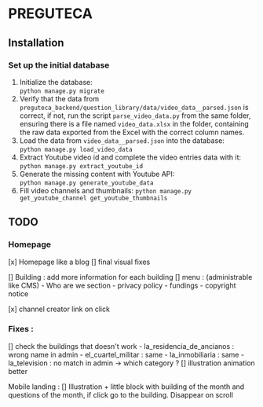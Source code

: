 # PREGUTECA

## Installation

### Set up the initial database

1. Initialize the database:  
   `python manage.py migrate`
2. Verify that the data from `preguteca_backend/question_library/data/video_data__parsed.json` is correct, if not, run
   the script `parse_video_data.py` from the same folder, ensuring there is a file named `video_data.xlsx` in the
   folder, containing the raw data exported from the Excel with the correct column names.
3. Load the data from `video_data__parsed.json` into the database:  
   `python manage.py load_video_data`
4. Extract Youtube video id and complete the video entries data with it:  
   `python manage.py extract_youtube_id`
5. Generate the missing content with Youtube API:  
   `python manage.py generate_youtube_data`
6. Fill video channels and thumbnails:
   `python manage.py get_youtube_channel get_youtube_thumbnails`

## TODO

### Homepage
[x] Homepage like a blog
[] final visual fixes

[] Building : add more information for each building
[] menu : (administrable like CMS)
    - Who are we section
    - privacy policy
    - fundings
    - copyright notice

[x] channel creator link on click

### Fixes :
[] check the buildings that doesn't work
    - la_residencia_de_ancianos : wrong name in admin
    - el_cuartel_militar : same
    - la_inmobiliaria : same
    - la_television : no match in admin -> which category ?
[] illustration animation better

Mobile landing :
[] Illustration + little block with building of the month and questions of the month, if click go to the building. Disappear on scroll
